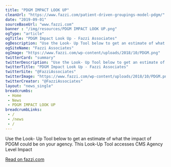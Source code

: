 ```yaml
--- 
title: "PDGM IMPACT LOOK UP"
cleanUrl: "https://www.fazzi.com/patient-driven-groupings-model-pdgm/"
date: "2019-09-01"
sourceBaseUrl: "www.fazzi.com"
banner : "/img/resources/PDGM IMPACT LOOK UP.png"
ogType: "article"
ogTitle: "PDGM Impact Look Up - Fazzi Associates"
ogDescription: "Use the Look- Up Tool below to get an estimate of what the impact of PDGM could be on your agency. This Look-Up Tool accesses CMS Agency Level Impact"
ogSiteName: "Fazzi Associates"
ogImage: "https://www.fazzi.com/wp-content/uploads/2018/10/PDGM.png"
twitterCard: "summary"
twitterDescription: "Use the Look- Up Tool below to get an estimate of what the impact of PDGM could be on your agency. This Look-Up Tool accesses CMS Agency Level Impact"
twitterTitle: "PDGM Impact Look Up - Fazzi Associates"
twitterSite: "@FazziAssociates"
twitterImage: "https://www.fazzi.com/wp-content/uploads/2018/10/PDGM.png"
twitterCreator: "@FazziAssociates"
layout: "news_single"
breadcrumbs:
 - Home
 - News
 - PDGM IMPACT LOOK UP
breadcrumbLinks:
 - / 
 - /news
 - / 
---
```

Use the Look- Up Tool below to get an estimate of what the impact of PDGM could be on your agency. This Look-Up Tool accesses CMS Agency Level Impact  
  
[Read on fazzi.com](https://www.fazzi.com/patient-driven-groupings-model-pdgm/)

